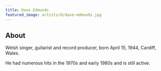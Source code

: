 ```yaml
---
title: Dave Edmunds
featured_image: artists/d/dave-edmunds.jpg
---
```

## About

Welsh singer, guitarist and record producer, born April 15, 1944, Cardiff, Wales.

He had numerous hits in the 1970s and early 1980s and is still active.

